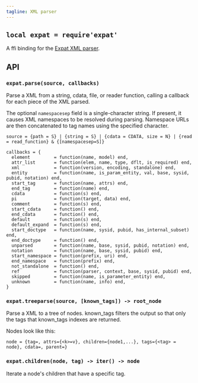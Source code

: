 ```yaml
---
tagline: XML parser
---
```


## `local expat = require'expat'`

A ffi binding for the [Expat XML parser][expat lib].

## API

### `expat.parse(source, callbacks)`

Parse a XML from a string, cdata, file, or reader function, calling a callback for each piece of the XML parsed.

The optional `namespacesep` field is a single-character string. If present, it causes XML namespaces to be resolved during parsing. Namespace URLs are then concatenated to tag names using the specified character.

~~~{.lua}
source = {path = S} | {string = S} | {cdata = CDATA, size = N} | {read = read_function} & {[namespacesep=S]}

callbacks = {
  element         = function(name, model) end,
  attr_list       = function(elem, name, type, dflt, is_required) end,
  xml             = function(version, encoding, standalone) end,
  entity          = function(name, is_param_entity, val, base, sysid, pubid, notation) end,
  start_tag       = function(name, attrs) end,
  end_tag         = function(name) end,
  cdata           = function(s) end,
  pi              = function(target, data) end,
  comment         = function(s) end,
  start_cdata     = function() end,
  end_cdata       = function() end,
  default         = function(s) end,
  default_expand  = function(s) end,
  start_doctype   = function(name, sysid, pubid, has_internal_subset) end,
  end_doctype     = function() end,
  unparsed        = function(name, base, sysid, pubid, notation) end,
  notation        = function(name, base, sysid, pubid) end,
  start_namespace = function(prefix, uri) end,
  end_namespace   = function(prefix) end,
  not_standalone  = function() end,
  ref             = function(parser, context, base, sysid, pubid) end,
  skipped         = function(name, is_parameter_entity) end,
  unknown         = function(name, info) end,
}
~~~

### `expat.treeparse(source, [known_tags]) -> root_node`

Parse a XML to a tree of nodes. known_tags filters the output so that only the tags that known_tags indexes are returned.

Nodes look like this:

	node = {tag=, attrs={<k>=v}, children={node1,...}, tags={<tag> = node}, cdata=, parent=}

### `expat.children(node, tag) -> iter() -> node`

Iterate a node's children that have a specific tag.

[expat lib]:   http://expat.sourceforge.net/
